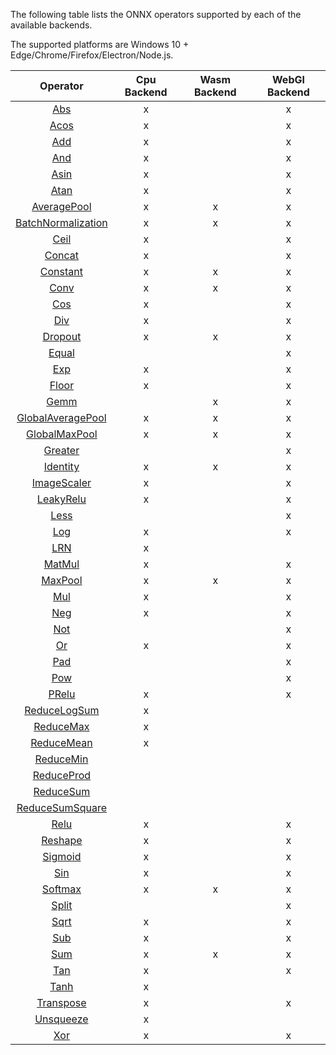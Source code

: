 The following table lists the ONNX operators supported by each of the available backends.

The supported platforms are Windows 10 + Edge/Chrome/Firefox/Electron/Node.js.

|                                               Operator                                                 | Cpu Backend | Wasm Backend | WebGl Backend |
|:------------------------------------------------------------------------------------------------------:|:-----------:|:------------:|:-------------:|
|                [Abs](https://github.com/onnx/onnx/blob/rel-1.2.3/docs/Operators.md#Abs)                |      x      |              |       x       |
|               [Acos](https://github.com/onnx/onnx/blob/rel-1.2.3/docs/Operators.md#Acos)               |      x      |              |       x       |
|                [Add](https://github.com/onnx/onnx/blob/rel-1.2.3/docs/Operators.md#Add)                |      x      |              |       x       |
|                [And](https://github.com/onnx/onnx/blob/rel-1.2.3/docs/Operators.md#And)                |      x      |              |       x       |
|               [Asin](https://github.com/onnx/onnx/blob/rel-1.2.3/docs/Operators.md#Asin)               |      x      |              |       x       |
|               [Atan](https://github.com/onnx/onnx/blob/rel-1.2.3/docs/Operators.md#Atan)               |      x      |              |       x       |
|        [AveragePool](https://github.com/onnx/onnx/blob/rel-1.2.3/docs/Operators.md#AveragePool)        |      x      |       x      |       x       |
| [BatchNormalization](https://github.com/onnx/onnx/blob/rel-1.2.3/docs/Operators.md#BatchNormalization) |      x      |       x      |       x       |
|               [Ceil](https://github.com/onnx/onnx/blob/rel-1.2.3/docs/Operators.md#Ceil)               |      x      |              |       x       |
|             [Concat](https://github.com/onnx/onnx/blob/rel-1.2.3/docs/Operators.md#Concat)             |      x      |              |       x       |
|             [Constant](https://github.com/onnx/onnx/blob/rel-1.2.3/docs/Operators.md#Constant)         |      x      |       x      |       x       |
|               [Conv](https://github.com/onnx/onnx/blob/rel-1.2.3/docs/Operators.md#Conv)               |      x      |       x      |       x       |
|                [Cos](https://github.com/onnx/onnx/blob/rel-1.2.3/docs/Operators.md#Cos)                |      x      |              |       x       |
|                [Div](https://github.com/onnx/onnx/blob/rel-1.2.3/docs/Operators.md#Div)                |      x      |              |       x       |
|            [Dropout](https://github.com/onnx/onnx/blob/rel-1.2.3/docs/Operators.md#Dropout)            |      x      |       x      |       x       |
|              [Equal](https://github.com/onnx/onnx/blob/rel-1.2.3/docs/Operators.md#Equal)              |             |              |       x       |
|                [Exp](https://github.com/onnx/onnx/blob/rel-1.2.3/docs/Operators.md#Exp)                |      x      |              |       x       |
|              [Floor](https://github.com/onnx/onnx/blob/rel-1.2.3/docs/Operators.md#Floor)              |      x      |              |       x       |
|               [Gemm](https://github.com/onnx/onnx/blob/rel-1.2.3/docs/Operators.md#Gemm)               |             |       x      |       x       |
|  [GlobalAveragePool](https://github.com/onnx/onnx/blob/rel-1.2.3/docs/Operators.md#GlobalAveragePool)  |      x      |       x      |       x       |
|      [GlobalMaxPool](https://github.com/onnx/onnx/blob/rel-1.2.3/docs/Operators.md#GlobalMaxPool)      |      x      |       x      |       x       |
|            [Greater](https://github.com/onnx/onnx/blob/rel-1.2.3/docs/Operators.md#Greater)            |             |              |       x       |
|           [Identity](https://github.com/onnx/onnx/blob/rel-1.2.3/docs/Operators.md#Identity)           |      x      |       x      |       x       |
|        [ImageScaler](https://github.com/onnx/onnx/blob/rel-1.2.3/docs/Operators.md#ImageScaler)        |      x      |              |       x       |
|          [LeakyRelu](https://github.com/onnx/onnx/blob/rel-1.2.3/docs/Operators.md#LeakyRelu)          |      x      |              |       x       |
|               [Less](https://github.com/onnx/onnx/blob/rel-1.2.3/docs/Operators.md#Less)               |             |              |       x       |
|                [Log](https://github.com/onnx/onnx/blob/rel-1.2.3/docs/Operators.md#Log)                |      x      |              |       x       |
|                [LRN](https://github.com/onnx/onnx/blob/rel-1.2.3/docs/Operators.md#LRN)                |      x      |              |               |
|             [MatMul](https://github.com/onnx/onnx/blob/rel-1.2.3/docs/Operators.md#MatMul)             |      x      |              |       x       |
|            [MaxPool](https://github.com/onnx/onnx/blob/rel-1.2.3/docs/Operators.md#MaxPool)            |      x      |       x      |       x       |
|                [Mul](https://github.com/onnx/onnx/blob/rel-1.2.3/docs/Operators.md#Mul)                |      x      |              |       x       |
|                [Neg](https://github.com/onnx/onnx/blob/rel-1.2.3/docs/Operators.md#Neg)                |      x      |              |       x       |
|                [Not](https://github.com/onnx/onnx/blob/rel-1.2.3/docs/Operators.md#Not)                |             |              |       x       |
|                 [Or](https://github.com/onnx/onnx/blob/rel-1.2.3/docs/Operators.md#Or)                 |      x      |              |       x       |
|                [Pad](https://github.com/onnx/onnx/blob/rel-1.2.3/docs/Operators.md#Pad)                |             |              |       x       |
|                [Pow](https://github.com/onnx/onnx/blob/rel-1.2.3/docs/Operators.md#Pow)                |             |              |       x       |
|              [PRelu](https://github.com/onnx/onnx/blob/rel-1.2.3/docs/Operators.md#PRelu)              |      x      |              |       x       |
|       [ReduceLogSum](https://github.com/onnx/onnx/blob/rel-1.2.3/docs/Operators.md#ReduceLogSum)       |      x      |              |               |
|          [ReduceMax](https://github.com/onnx/onnx/blob/rel-1.2.3/docs/Operators.md#ReduceMax)          |      x      |              |               |
|         [ReduceMean](https://github.com/onnx/onnx/blob/rel-1.2.3/docs/Operators.md#ReduceMean)         |      x      |              |               |
|          [ReduceMin](https://github.com/onnx/onnx/blob/rel-1.2.3/docs/Operators.md#AReduceMin)         |             |              |               |
|         [ReduceProd](https://github.com/onnx/onnx/blob/rel-1.2.3/docs/Operators.md#AReduceProd)        |             |              |               |
|          [ReduceSum](https://github.com/onnx/onnx/blob/rel-1.2.3/docs/Operators.md#AReduceSum)         |             |              |               |
|    [ReduceSumSquare](https://github.com/onnx/onnx/blob/rel-1.2.3/docs/Operators.md#AReduceSumSquare)   |             |              |               |
|               [Relu](https://github.com/onnx/onnx/blob/rel-1.2.3/docs/Operators.md#Relu)               |      x      |              |       x       |
|            [Reshape](https://github.com/onnx/onnx/blob/rel-1.2.3/docs/Operators.md#Reshape)            |      x      |              |       x       |
|            [Sigmoid](https://github.com/onnx/onnx/blob/rel-1.2.3/docs/Operators.md#Sigmoid)            |      x      |              |       x       |
|                [Sin](https://github.com/onnx/onnx/blob/rel-1.2.3/docs/Operators.md#Sin)                |      x      |              |       x       |
|            [Softmax](https://github.com/onnx/onnx/blob/rel-1.2.3/docs/Operators.md#Softmax)            |      x      |       x      |       x       |
|              [Split](https://github.com/onnx/onnx/blob/rel-1.2.3/docs/Operators.md#Split)              |             |              |       x       |
|               [Sqrt](https://github.com/onnx/onnx/blob/rel-1.2.3/docs/Operators.md#Sqrt)               |      x      |              |       x       |
|                [Sub](https://github.com/onnx/onnx/blob/rel-1.2.3/docs/Operators.md#Sub)                |      x      |              |       x       |
|                [Sum](https://github.com/onnx/onnx/blob/rel-1.2.3/docs/Operators.md#Sum)                |      x      |       x      |       x       |
|                [Tan](https://github.com/onnx/onnx/blob/rel-1.2.3/docs/Operators.md#Tan)                |      x      |              |       x       |
|               [Tanh](https://github.com/onnx/onnx/blob/rel-1.2.3/docs/Operators.md#Tanh)               |      x      |              |               |
|          [Transpose](https://github.com/onnx/onnx/blob/rel-1.2.3/docs/Operators.md#Transpose)          |      x      |              |       x       |
|          [Unsqueeze](https://github.com/onnx/onnx/blob/rel-1.2.3/docs/Operators.md#Unsqueeze)          |      x      |              |               |
|                [Xor](https://github.com/onnx/onnx/blob/rel-1.2.3/docs/Operators.md#Xor)                |      x      |              |       x       |
